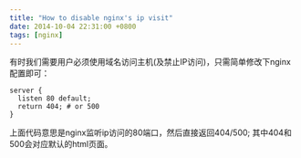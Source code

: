 ```yaml
---
title: "How to disable nginx's ip visit"
date: 2014-10-04 22:31:00 +0800
tags: [nginx]
---
```


有时我们需要用户必须使用域名访问主机(及禁止IP访问)，只需简单修改下nginx配置即可：

```
server {
  listen 80 default;
  return 404; # or 500
}
```

上面代码意思是nginx监听ip访问的80端口，然后直接返回404/500; 其中404和500会对应默认的html页面。
